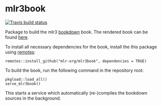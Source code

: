 # mlr3book

[![Travis build status](https://travis-ci.org/mlr-org/mlr3book.svg?branch=master)](https://travis-ci.org/mlr-org/mlr3book)

Package to build the mlr3 [bookdown](https://bookdown.org/) book.
The rendered book can be found [here](https://mlr-org.github.io/mlr3book/).

To install all necessary dependencies for the book, install the this package using [remotes](https://cran.r-project.org/package=remotes):
```{r index-1, eval=FALSE}
remotes::install_github("mlr-org/mlr3book", dependencies = TRUE)
```

To build the book, run the following command in the repository root:
```{r}
pkgload::load_all()
serve_mlr3book()
```
This starts a service which automatically (re-)compiles the bookdown sources in the background.
